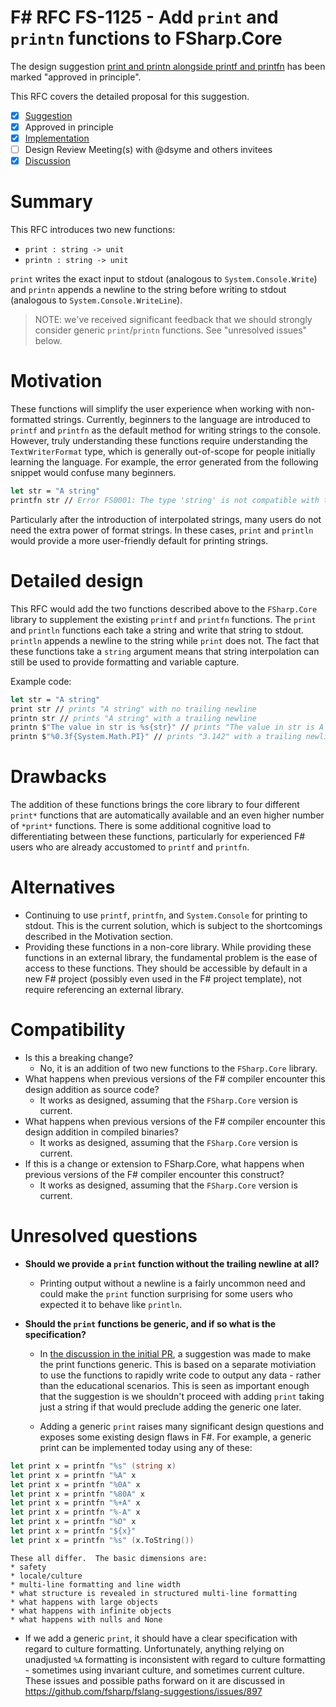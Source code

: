 # F# RFC FS-1125 - Add `print` and `printn` functions to FSharp.Core

The design suggestion [print and printn alongside printf and printfn](https://github.com/fsharp/fslang-suggestions/issues/1092) has been marked "approved in principle".

This RFC covers the detailed proposal for this suggestion.

- [x] [Suggestion](https://github.com/fsharp/fslang-suggestions/issues/1092)
- [x] Approved in principle
- [x] [Implementation](https://github.com/dotnet/fsharp/pull/13597)
- [ ] Design Review Meeting(s) with @dsyme and others invitees
- [x] [Discussion](https://github.com/fsharp/fslang-design/discussions/675)

# Summary

This RFC introduces two new functions:
- `print : string -> unit`
- `printn : string -> unit`

`print` writes the exact input to stdout (analogous to `System.Console.Write`) and `printn` appends a newline to the string before writing to stdout (analogous to `System.Console.WriteLine`).

> NOTE: we've received significant feedback that we should strongly consider generic `print`/`printn` functions. See "unresolved issues" below.

# Motivation

These functions will simplify the user experience when working with non-formatted strings. Currently, beginners to the language are introduced to `printf` and `printfn` as the default method for writing strings to the console. However, truly understanding these functions require understanding the `TextWriterFormat` type, which is generally out-of-scope for people initially learning the language. For example, the error generated from the following snippet would confuse many beginners.

```fs
let str = "A string"
printfn str // Error FS0001: The type 'string' is not compatible with the type 'Printf.TextWriterFormat<'a>'
```

Particularly after the introduction of interpolated strings, many users do not need the extra power of format strings. In these cases, `print` and `println` would provide a more user-friendly default for printing strings.

# Detailed design

This RFC would add the two functions described above to the `FSharp.Core` library to supplement the existing `printf` and `printfn` functions. The `print` and `println` functions each take a string and write that string to stdout. `println` appends a newline to the string while `print` does not. The fact that these functions take a `string` argument means that string interpolation can still be used to provide formatting and variable capture.

Example code:

```fsharp
let str = "A string"
print str // prints "A string" with no trailing newline
printn str // prints "A string" with a trailing newline
printn $"The value in str is %s{str}" // prints "The value in str is A string" with a trailing newline
printn $"%0.3f{System.Math.PI}" // prints "3.142" with a trailing newline
```

# Drawbacks

The addition of these functions brings the core library to four different `print*` functions that are automatically available and an even higher number of `*print*` functions. There is some additional cognitive load to differentiating between these functions, particularly for experienced F# users who are already accustomed to `printf` and `printfn`.

# Alternatives

- Continuing to use `printf`, `printfn`, and `System.Console` for printing to stdout. This is the current solution, which is subject to the shortcomings described in the Motivation section.
- Providing these functions in a non-core library. While providing these functions in an external library, the fundamental problem is the ease of access to these functions. They should be accessible by default in a new F# project (possibly even used in the F# project template), not require referencing an external library.

# Compatibility

* Is this a breaking change?
  * No, it is an addition of two new functions to the `FSharp.Core` library.
* What happens when previous versions of the F# compiler encounter this design addition as source code?
  * It works as designed, assuming that the `FSharp.Core` version is current.
* What happens when previous versions of the F# compiler encounter this design addition in compiled binaries?
  * It works as designed, assuming that the `FSharp.Core` version is current.
* If this is a change or extension to FSharp.Core, what happens when previous versions of the F# compiler encounter this construct?
  * It works as designed, assuming that the `FSharp.Core` version is current.

# Unresolved questions

* **Should we provide a `print` function without the trailing newline at all?**
  * Printing output without a newline is a fairly uncommon need and could make the `print` function surprising for some users who expected it to behave like `println`.

* **Should the `print` functions be generic, and if so what is the specification?**

  * In [the discussion in the initial PR](https://github.com/dotnet/fsharp/pull/13597), a suggestion was made to make the print functions generic.  This is based on a separate motiviation to use the functions to rapidly write code to output any data - rather than the educational scenarios. This is seen as important enough that the suggestion is we shouldn't proceed with adding `print` taking just a string if that would preclude adding the generic one later.
 
  * Adding a generic `print` raises many significant design questions and exposes some existing design flaws in F#. For example, a generic print can be implemented today using any of these:
 
```fsharp
let print x = printfn "%s" (string x)
let print x = printfn "%A" x
let print x = printfn "%0A" x
let print x = printfn "%80A" x
let print x = printfn "%+A" x
let print x = printfn "%-A" x
let print x = printfn "%O" x
let print x = printfn "${x}"
let print x = printfn "%s" (x.ToString())
```
    
    These all differ.  The basic dimensions are:
    * safety
    * locale/culture
    * multi-line formatting and line width
    * what structure is revealed in structured multi-line formatting
    * what happens with large objects
    * what happens with infinite objects
    * what happens with nulls and None
 
  * If we add a generic `print`, it should have a clear specification with regard to culture formatting. Unfortunately, anything relying on unadjusted `%A` formatting is inconsistent with regard to culture formatting - sometimes using invariant culture, and sometimes current culture.  These issues and possible paths forward on it are discussed in https://github.com/fsharp/fslang-suggestions/issues/897




